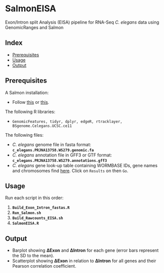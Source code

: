 # SalmonEISA
Exon/Intron split Analysis (EISA) pipeline for RNA-Seq *C. elegans* data using GenomicRanges and Salmon

## Index

- [Prerequisites](https://github.com/AAnnan/SalmonEISA/#prerequisites)
- [Usage](https://github.com/AAnnan/SalmonEISA/#usage)
- [Output](https://github.com/AAnnan/SalmonEISA/#output)

## Prerequisites

A Salmon installation:
* Follow [this](https://combine-lab.github.io/salmon/getting_started/#obtaining-salmon) or [this](https://salmon.readthedocs.io/en/latest/building.html).

The following R libraries: 
* `GenomicFeatures, tidyr, dplyr, edgeR, rtracklayer, BSgenome.Celegans.UCSC.ce11` 

The following files:
* *C. elegans* genome file in fasta format: **`c_elegans.PRJNA13758.WS279.genomic.fa`**
* *C. elegans* annotation file in GFF3 or GTF format: **`c_elegans.PRJNA13758.WS279.annotations.gff3`**
* *C. elegans* gene look-up table containing WORMBASE IDs, gene names and chromosomes find [here](http://parasite.wormbase.org/biomart/martview?VIRTUALSCHEMANAME=parasite_mart&ATTRIBUTES=wbps_gene.default.feature_page.wbps_gene_id|wbps_gene.default.feature_page.external_gene_id|wbps_gene.default.feature_page.chromosome_name&FILTERS=wbps_gene.default.naive_filters.species_id_1010."caelegprjna13758"&VISIBLEPANEL=attributepanel). Click on `Results` on then `Go`.

## Usage

Run each script in this order:

1. **`Build_Exon_Intron_fastas.R`**
1. **`Run_Salmon.sh`**
1. **`Build_Rawcounts_EISA.sh`**
1. **`SalmonEISA.R`**

## Output

* Barplot showing **ΔExon** and **ΔIntron** for each gene (error bars represent the SD to the mean).
* Scatterplot showing **ΔExon** in relation to **ΔIntron** for all genes and their Pearson correlation coefficient.
